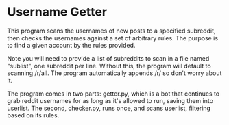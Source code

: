 Username Getter
===============

This program scans the usernames of new posts to a specified subreddit, then checks the usernames against a set of arbitrary rules. The purpose is to find a given account by the rules provided.

Note you will need to provide a list of subreddits to scan in a file named "sublist", one subreddit per line. Without this, the program will default to scanning /r/all. The program automatically appends /r/ so don't worry about it.

The program comes in two parts: getter.py, which is a bot that continues to grab reddit usernames for as long as it's allowed to run, saving them into userlist. The second, checker.py, runs once, and scans userlist, filtering based on its rules.
